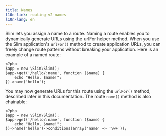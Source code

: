 ```yaml
---
title: Names
l10n-link: routing-v2-names
l10n-lang: en
---
```

Slim lets you assign a name to a route. Naming a route enables you to dynamically generate URLs using the urlFor
helper method. When you use the Slim application's `urlFor()` method to create application URLs, you can freely
change route patterns without breaking your application. Here is an example of a named route:

    <?php
    $app = new \Slim\Slim();
    $app->get('/hello/:name', function ($name) {
        echo "Hello, $name!";
    })->name('hello');

You may now generate URLs for this route using the `urlFor()` method, described later in this documentation.
The route `name()` method is also chainable:

    <?php
    $app = new \Slim\Slim();
    $app->get('/hello/:name', function ($name) {
        echo "Hello, $name!";
    })->name('hello')->conditions(array('name' => '\w+'));
